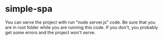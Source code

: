 # simple-spa
You can serve the project with run "node server.js" code. Be sure that you are in root folder while you are running this code. If you don't, you probably get some errors and the project won't serve.